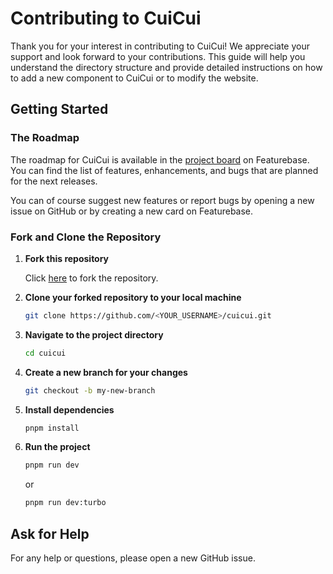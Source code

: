 # Contributing to CuiCui

Thank you for your interest in contributing to CuiCui! We appreciate your support and look forward to your contributions. This guide will help you understand the directory structure and provide detailed instructions on how to add a new component to CuiCui or to modify the website.

## Getting Started

### The Roadmap

The roadmap for CuiCui is available in the [project board](https://cuicui.featurebase.app/) on Featurebase. You can find the list of features, enhancements, and bugs that are planned for the next releases.

You can of course suggest new features or report bugs by opening a new issue on GitHub or by creating a new card on Featurebase.

### Fork and Clone the Repository

1. **Fork this repository**  

    Click [here](https://github.com/damien-schneider/cuicui/fork) to fork the repository.

2. **Clone your forked repository to your local machine**

    ```bash
    git clone https://github.com/<YOUR_USERNAME>/cuicui.git
    ```

3. **Navigate to the project directory**

    ```bash
    cd cuicui
    ```

4. **Create a new branch for your changes**

    ```bash
    git checkout -b my-new-branch
    ```

5. **Install dependencies**

    ```bash
    pnpm install
    ```

6. **Run the project**
    ```bash
    pnpm run dev
    ```
    or
    ```bash
    pnpm run dev:turbo
    ```

## Ask for Help

For any help or questions, please open a new GitHub issue.
